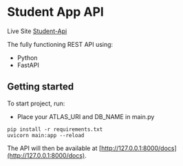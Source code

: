 # Student App API

Live Site [Student-Api](https://student-info-azx4.onrender.com/docs)

The fully functioning REST API using:

 - Python
 - FastAPI

## Getting started

To start project, run:
- Place your ATLAS_URI and DB_NAME in main.py
```
pip install -r requirements.txt
uvicorn main:app --reload
```

The API will then be available at [http://127.0.0.1:8000/docs](http://127.0.0.1:8000/docs).

